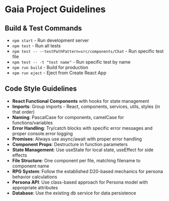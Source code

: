 # Gaia Project Guidelines

## Build & Test Commands
- `npm start` - Run development server
- `npm test` - Run all tests
- `npm test -- --testPathPattern=src/components/Chat` - Run specific test file
- `npm test -- -t "test name"` - Run specific test by name
- `npm run build` - Build for production
- `npm run eject` - Eject from Create React App

## Code Style Guidelines
- **React Functional Components** with hooks for state management
- **Imports**: Group imports - React, components, services, utils, styles (in that order)
- **Naming**: PascalCase for components, camelCase for functions/variables
- **Error Handling**: Try/catch blocks with specific error messages and proper console.error logging
- **Promises**: Always use async/await with proper error handling
- **Component Props**: Destructure in function parameters
- **State Management**: Use useState for local state, useEffect for side effects
- **File Structure**: One component per file, matching filename to component name
- **RPG System**: Follow the established D20-based mechanics for persona behavior calculations
- **Persona API**: Use class-based approach for Persona model with appropriate attributes
- **Database**: Use the existing db service for data persistence